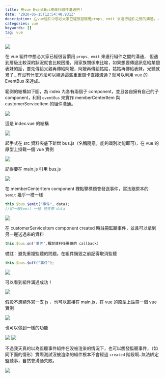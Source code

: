 ```yaml
---
title: 用vue EventBus來進行組件溝通吧！
date: "2020-06-15T12:54:48.931Z"
description: 在vue組件中想必大家已經很習慣用props、emit 來進行組件之間的溝通，…
categories: vue
keywords: []
tag: vue
---
```


![](/img/1__OUawfdv5VtESR4wMJ0L__0A.jpeg)

在 vue 組件中想必大家已經很習慣用 `props、emit` 來進行組件之間的溝通， 但遇到層級比較深的狀況就會比較困擾，用家族關係來比喻，如果想要傳遞訊息給某個表妹的話，要先傳給父親再傳給阿嬤，阿嬤再傳給姑姑，姑姑再傳給表妹，光聽就累了…有沒有什麼方法可以繞過這些重重關卡直接溝通？就可以利用 vue 的 EventBus 來達成。

範例的結構如下圖，為 index 內各有兩個子 component，並且各自擁有自己的子 component，利用 `eventBus` 來實作 memberCenterItem 與 customerServiceItem 的組件溝通。

![](/img/1__3bvAOxBFb34kJSUujqQ2gg.png)

這是 index.vue 的結構

![](/img/1__YdJwiQTfQFfn2MTOyf3__Zg.png)

起手式在 src 資料夾底下新增 bus.js（名稱隨意，能夠識別功能即可)，在 vue 的原型上掛載一個 vue 實例

![](/img/1__RyRd4rIMmpawpuIqBHEFjA.png)

記得要在 main.js 引用 bus.js

![](/img/1__jwMKlBgLO8TwcqmACfiOog.png)

在 memberCenterItem component 裡點擊標題會發送事件，寫法跟原本的 `$emit` 幾乎一模一樣

```javascript
this.$bus.$emit("事件", data);
//如一般$emit 一樣 可夾帶 data
```

![](/img/1__ftAMk71szeHQAyWxXldXoQ.png)

在 customerServiceItem component created 時註冊監聽事件，並且可以拿到另一邊送過來的資料

```javascript
this.$bus.on('事件',獲取資料後要做的 callback)
```

備註：避免重複監聽的問題，在組件銷毀之前記得取消監聽

```javascript
this.$bus.$off("事件");
```

![](/img/1__7M50izSGdq4qvyc5wRqsHQ.png)

可以看到組件溝通成功！

![](/img/1__Wuy008W6n4TOAfXticPRoA.png)

假設不想額外寫一支 js ，也可以直接在 main.js，在 vue 的原型上註冊一個 vue 實例

![](/img/1__pQz__WK2eDf4U2i25Cg7wvQ.png)

也可以做到一樣的功能

![](/img/1__TVPC49umZM7FSsOpwloj1A.png)
![](/img/1__gsQBE6JSfcmAi3m4ySmOtg.png)

不過我天真的以為監聽事件組件在沒被渲染的情況下，也可以觸發監聽事件，（如同下面的情形）實際測試沒被渲染的組件根本不會經過 `created` 階段啊..無法綁定監聽事，自然會溝通失敗。

![](/img/1__wLBObkl3dqo__2TBBygQ18w.png)
